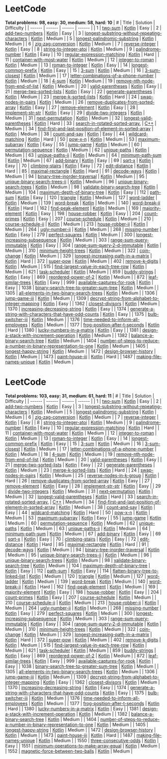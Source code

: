 # LeetCode
**Total problems: 98, easy: 30, medium: 58, hard: 10**
| # | Title | Solution | Difficulty |
| ------ | ------ | ------ | ------ |
| 1 | [two-sum](https://leetcode.com/problems/two-sum/description/) | [Kotlin](./easy/1.two-sum.kt) | Easy |
| 2 | [add-two-numbers](https://leetcode.com/problems/add-two-numbers/description/) | [Kotlin](./easy/2.add-two-numbers.kt) | Easy |
| 3 | [longest-substring-without-repeating-characters](https://leetcode.com/problems/longest-substring-without-repeating-characters/description/) | [Kotlin](./medium/3.longest-substring-without-repeating-characters.kt) | Medium |
| 5 | [longest-palindromic-substring](https://leetcode.com/problems/longest-palindromic-substring/description/) | [Kotlin](./medium/5.longest-palindromic-substring.kt) | Medium |
| 6 | [zig-zag-conversion](https://leetcode.com/problems/zig-zag-conversion/description/) | [Kotlin](./medium/6.zig-zag-conversion.kt) | Medium |
| 7 | [reverse-integer](https://leetcode.com/problems/reverse-integer/description/) | [Kotlin](./easy/7.reverse-integer.kt) | Easy |
| 8 | [string-to-integer-atoi](https://leetcode.com/problems/string-to-integer-atoi/description/) | [Kotlin](./medium/8.string-to-integer-atoi.kt) | Medium |
| 9 | [palindrome-number](https://leetcode.com/problems/palindrome-number/description/) | [Kotlin](./easy/9.palindrome-number.kt) | Easy |
| 10 | [regular-expression-matching](https://leetcode.com/problems/regular-expression-matching/description/) | [Kotlin](./hard/10.regular-expression-matching.kt) | Hard |
| 11 | [container-with-most-water](https://leetcode.com/problems/container-with-most-water/description/) | [Kotlin](./medium/11.container-with-most-water.kt) | Medium |
| 12 | [integer-to-roman](https://leetcode.com/problems/integer-to-roman/description/) | [Kotlin](./medium/12.integer-to-roman.kt) | Medium |
| 13 | [roman-to-integer](https://leetcode.com/problems/roman-to-integer/description/) | [Kotlin](./easy/13.roman-to-integer.kt) | Easy |
| 14 | [longest-common-prefix](https://leetcode.com/problems/longest-common-prefix/description/) | [Kotlin](./easy/14.longest-common-prefix.kt) | Easy |
| 15 | [3-sum](https://leetcode.com/problems/3-sum/description/) | [Kotlin](./medium/15.3-sum.kt) | Medium |
| 16 | [3-sum-closest](https://leetcode.com/problems/3-sum-closest/description/) | [Kotlin](./medium/16.3-sum-closest.kt) | Medium |
| 17 | [letter-combinations-of-a-phone-number](https://leetcode.com/problems/letter-combinations-of-a-phone-number/description/) | [Kotlin](./medium/17.letter-combinations-of-a-phone-number.kt) | Medium |
| 18 | [4-sum](https://leetcode.com/problems/4-sum/description/) | [Kotlin](./medium/18.4-sum.kt) | Medium |
| 19 | [remove-nth-node-from-end-of-list](https://leetcode.com/problems/remove-nth-node-from-end-of-list/description/) | [Kotlin](./medium/19.remove-nth-node-from-end-of-list.kt) | Medium |
| 20 | [valid-parentheses](https://leetcode.com/problems/valid-parentheses/description/) | [Kotlin](./easy/20.valid-parentheses.kt) | Easy |
| 21 | [merge-two-sorted-lists](https://leetcode.com/problems/merge-two-sorted-lists/description/) | [Kotlin](./easy/21.merge-two-sorted-lists.kt) | Easy |
| 22 | [generate-parentheses](https://leetcode.com/problems/generate-parentheses/description/) | [Kotlin](./medium/22.generate-parentheses.kt) | Medium |
| 23 | [merge-k-sorted-lists](https://leetcode.com/problems/merge-k-sorted-lists/description/) | [Kotlin](./hard/23.merge-k-sorted-lists.kt) | Hard |
| 24 | [swap-nodes-in-pairs](https://leetcode.com/problems/swap-nodes-in-pairs/description/) | [Kotlin](./medium/24.swap-nodes-in-pairs.kt) | Medium |
| 26 | [remove-duplicates-from-sorted-array](https://leetcode.com/problems/remove-duplicates-from-sorted-array/description/) | [Kotlin](./easy/26.remove-duplicates-from-sorted-array.kt) | Easy |
| 27 | [remove-element](https://leetcode.com/problems/remove-element/description/) | [Kotlin](./easy/27.remove-element.kt) | Easy |
| 28 | [implement-str-str](https://leetcode.com/problems/implement-str-str/description/) | [Kotlin](./easy/28.implement-str-str.kt) | Easy |
| 29 | [divide-two-integers](https://leetcode.com/problems/divide-two-integers/description/) | [Kotlin](./medium/29.divide-two-integers.kt) | Medium |
| 31 | [next-permutation](https://leetcode.com/problems/next-permutation/description/) | [Kotlin](./medium/31.next-permutation.kt) | Medium |
| 32 | [longest-valid-parentheses](https://leetcode.com/problems/longest-valid-parentheses/description/) | [Kotlin](./hard/32.longest-valid-parentheses.kt) | Hard |
| 33 | [search-in-rotated-sorted-array.](https://leetcode.com/problems/search-in-rotated-sorted-array./description/) | [C++](./medium/33.search-in-rotated-sorted-array.cpp) | Medium |
| 34 | [find-first-and-last-position-of-element-in-sorted-array](https://leetcode.com/problems/find-first-and-last-position-of-element-in-sorted-array/description/) | [Kotlin](./medium/34.find-first-and-last-position-of-element-in-sorted-array.kt) | Medium |
| 38 | [count-and-say](https://leetcode.com/problems/count-and-say/description/) | [Kotlin](./easy/38.count-and-say.kt) | Easy |
| 44 | [wildcard-matching](https://leetcode.com/problems/wildcard-matching/description/) | [Kotlin](./hard/44.wildcard-matching.kt) | Hard |
| 50 | [pow-x-n](https://leetcode.com/problems/pow-x-n/description/) | [Kotlin](./medium/50.pow-x-n.kt) | Medium |
| 53 | [maximum-subarray](https://leetcode.com/problems/maximum-subarray/description/) | [Kotlin](./easy/53.maximum-subarray.kt) | Easy |
| 55 | [jump-game](https://leetcode.com/problems/jump-game/description/) | [Kotlin](./medium/55.jump-game.kt) | Medium |
| 60 | [permutation-sequence](https://leetcode.com/problems/permutation-sequence/description/) | [Kotlin](./medium/60.permutation-sequence.kt) | Medium |
| 62 | [unique-paths](https://leetcode.com/problems/unique-paths/description/) | [Kotlin](./medium/62.unique-paths.kt) | Medium |
| 63 | [unique-paths-ii](https://leetcode.com/problems/unique-paths-ii/description/) | [Kotlin](./medium/63.unique-paths-ii.kt) | Medium |
| 64 | [minimum-path-sum](https://leetcode.com/problems/minimum-path-sum/description/) | [Kotlin](./medium/64.minimum-path-sum.kt) | Medium |
| 67 | [add-binary](https://leetcode.com/problems/add-binary/description/) | [Kotlin](./easy/67.add-binary.kt) | Easy |
| 69 | [sqrt-x](https://leetcode.com/problems/sqrt-x/description/) | [Kotlin](./easy/69.sqrt-x.kt) | Easy |
| 70 | [climbing-stairs](https://leetcode.com/problems/climbing-stairs/description/) | [Kotlin](./easy/70.climbing-stairs.kt) | Easy |
| 72 | [edit-distance](https://leetcode.com/problems/edit-distance/description/) | [Kotlin](./hard/72.edit-distance.kt) | Hard |
| 85 | [maximal-rectangle](https://leetcode.com/problems/maximal-rectangle/description/) | [Kotlin](./hard/85.maximal-rectangle.kt) | Hard |
| 91 | [decode-ways](https://leetcode.com/problems/decode-ways/description/) | [Kotlin](./medium/91.decode-ways.kt) | Medium |
| 94 | [binary-tree-inorder-traversal](https://leetcode.com/problems/binary-tree-inorder-traversal/description/) | [Kotlin](./medium/94.binary-tree-inorder-traversal.kt) | Medium |
| 95 | [unique-binary-search-trees-ii](https://leetcode.com/problems/unique-binary-search-trees-ii/description/) | [Kotlin](./medium/95.unique-binary-search-trees-ii.kt) | Medium |
| 96 | [unique-binary-search-trees](https://leetcode.com/problems/unique-binary-search-trees/description/) | [Kotlin](./medium/96.unique-binary-search-trees.kt) | Medium |
| 98 | [validate-binary-search-tree](https://leetcode.com/problems/validate-binary-search-tree/description/) | [Kotlin](./medium/98.validate-binary-search-tree.kt) | Medium |
| 104 | [maximum-depth-of-binary-tree](https://leetcode.com/problems/maximum-depth-of-binary-tree/description/) | [Kotlin](./easy/104.maximum-depth-of-binary-tree.kt) | Easy |
| 112 | [path-sum](https://leetcode.com/problems/path-sum/description/) | [Kotlin](./easy/112.path-sum.kt) | Easy |
| 120 | [triangle](https://leetcode.com/problems/triangle/description/) | [Kotlin](./medium/120.triangle.kt) | Medium |
| 127 | [word-ladder](https://leetcode.com/problems/word-ladder/description/) | [Kotlin](./medium/127.word-ladder.kt) | Medium |
| 139 | [word-break](https://leetcode.com/problems/word-break/description/) | [Kotlin](./medium/139.word-break.kt) | Medium |
| 140 | [word-break-ii](https://leetcode.com/problems/word-break-ii/description/) | [Kotlin](./hard/140.word-break-ii.kt) | Hard |
| 162 | [find-peak-element](https://leetcode.com/problems/find-peak-element/description/) | [Kotlin](./medium/162.find-peak-element.kt) | Medium |
| 169 | [majority-element](https://leetcode.com/problems/majority-element/description/) | [Kotlin](./easy/169.majority-element.kt) | Easy |
| 198 | [house-robber](https://leetcode.com/problems/house-robber/description/) | [Kotlin](./easy/198.house-robber.kt) | Easy |
| 204 | [count-primes](https://leetcode.com/problems/count-primes/description/) | [Kotlin](./easy/204.count-primes.kt) | Easy |
| 207 | [course-schedule](https://leetcode.com/problems/course-schedule/description/) | [Kotlin](./medium/207.course-schedule.kt) | Medium |
| 210 | [course-schedule-ii](https://leetcode.com/problems/course-schedule-ii/description/) | [Kotlin](./medium/210.course-schedule-ii.kt) | Medium |
| 213 | [house-robber-ii](https://leetcode.com/problems/house-robber-ii/description/) | [Kotlin](./medium/213.house-robber-ii.kt) | Medium |
| 264 | [ugly-number-ii](https://leetcode.com/problems/ugly-number-ii/description/) | [Kotlin](./medium/264.ugly-number-ii.kt) | Medium |
| 268 | [missing-number](https://leetcode.com/problems/missing-number/description/) | [Kotlin](./easy/268.missing-number.kt) | Easy |
| 279 | [perfect-squares](https://leetcode.com/problems/perfect-squares/description/) | [Kotlin](./medium/279.perfect-squares.kt) | Medium |
| 300 | [longest-increasing-subsequence](https://leetcode.com/problems/longest-increasing-subsequence/description/) | [Kotlin](./medium/300.longest-increasing-subsequence.kt) | Medium |
| 303 | [range-sum-query-immutable](https://leetcode.com/problems/range-sum-query-immutable/description/) | [Kotlin](./easy/303.range-sum-query-immutable.kt) | Easy |
| 304 | [range-sum-query-2-d-immutable](https://leetcode.com/problems/range-sum-query-2-d-immutable/description/) | [Kotlin](./medium/304.range-sum-query-2-d-immutable.kt) | Medium |
| 310 | [minimum-height-trees](https://leetcode.com/problems/minimum-height-trees/description/) | [Kotlin](./medium/310.minimum-height-trees.kt) | Medium |
| 322 | [coin-change](https://leetcode.com/problems/coin-change/description/) | [Kotlin](./medium/322.coin-change.kt) | Medium |
| 329 | [longest-increasing-path-in-a-matrix](https://leetcode.com/problems/longest-increasing-path-in-a-matrix/description/) | [Kotlin](./hard/329.longest-increasing-path-in-a-matrix.kt) | Hard |
| 372 | [super-pow](https://leetcode.com/problems/super-pow/description/) | [Kotlin](./medium/372.super-pow.kt) | Medium |
| 402 | [remove-k-digits](https://leetcode.com/problems/remove-k-digits/description/) | [Kotlin](./medium/402.remove-k-digits.kt) | Medium |
| 515 | [find-largest-value-in-each-tree-row](https://leetcode.com/problems/find-largest-value-in-each-tree-row/description/) | [Kotlin](./medium/515.find-largest-value-in-each-tree-row.kt) | Medium |
| 621 | [task-scheduler](https://leetcode.com/problems/task-scheduler/description/) | [Kotlin](./medium/621.task-scheduler.kt) | Medium |
| 859 | [buddy-strings](https://leetcode.com/problems/buddy-strings/description/) | [Kotlin](./easy/859.buddy-strings.kt) | Easy |
| 869 | [reordered-power-of-2](https://leetcode.com/problems/reordered-power-of-2/description/) | [Kotlin](./medium/869.reordered-power-of-2.kt) | Medium |
| 872 | [leaf-similar-trees](https://leetcode.com/problems/leaf-similar-trees/description/) | [Kotlin](./easy/872.leaf-similar-trees.kt) | Easy |
| 999 | [available-captures-for-rook](https://leetcode.com/problems/available-captures-for-rook/description/) | [Kotlin](./easy/999.available-captures-for-rook.kt) | Easy |
| 1038 | [binary-search-tree-to-greater-sum-tree](https://leetcode.com/problems/binary-search-tree-to-greater-sum-tree/description/) | [Kotlin](./medium/1038.binary-search-tree-to-greater-sum-tree.kt) | Medium |
| 1305 | [all-elements-in-two-binary-search-trees](https://leetcode.com/problems/all-elements-in-two-binary-search-trees/description/) | [Kotlin](./medium/1305.all-elements-in-two-binary-search-trees.kt) | Medium |
| 1306 | [jump-game-iii](https://leetcode.com/problems/jump-game-iii/description/) | [Kotlin](./medium/1306.jump-game-iii.kt) | Medium |
| 1309 | [decrypt-string-from-alphabet-to-integer-mapping](https://leetcode.com/problems/decrypt-string-from-alphabet-to-integer-mapping/description/) | [Kotlin](./easy/1309.decrypt-string-from-alphabet-to-integer-mapping.kt) | Easy |
| 1362 | [closest-divisors](https://leetcode.com/problems/closest-divisors/description/) | [Kotlin](./medium/1362.closest-divisors.kt) | Medium |
| 1370 | [increasing-decreasing-string](https://leetcode.com/problems/increasing-decreasing-string/description/) | [Kotlin](./easy/1370.increasing-decreasing-string.kt) | Easy |
| 1374 | [generate-a-string-with-characters-that-have-odd-counts](https://leetcode.com/problems/generate-a-string-with-characters-that-have-odd-counts/description/) | [Kotlin](./easy/1374.generate-a-string-with-characters-that-have-odd-counts.kt) | Easy |
| 1375 | [bulb-switcher-iii](https://leetcode.com/problems/bulb-switcher-iii/description/) | [Kotlin](./medium/1375.bulb-switcher-iii.kt) | Medium |
| 1376 | [time-needed-to-inform-all-employees](https://leetcode.com/problems/time-needed-to-inform-all-employees/description/) | [Kotlin](./medium/1376.time-needed-to-inform-all-employees.kt) | Medium |
| 1377 | [frog-position-after-t-seconds](https://leetcode.com/problems/frog-position-after-t-seconds/description/) | [Kotlin](./hard/1377.frog-position-after-t-seconds.kt) | Hard |
| 1380 | [lucky-numbers-in-a-matrix](https://leetcode.com/problems/lucky-numbers-in-a-matrix/description/) | [Kotlin](./easy/1380.lucky-numbers-in-a-matrix.kt) | Easy |
| 1381 | [design-a-stack-with-increment-operation](https://leetcode.com/problems/design-a-stack-with-increment-operation/description/) | [Kotlin](./medium/1381.design-a-stack-with-increment-operation.kt) | Medium |
| 1382 | [balance-a-binary-search-tree](https://leetcode.com/problems/balance-a-binary-search-tree/description/) | [Kotlin](./medium/1382.balance-a-binary-search-tree.kt) | Medium |
| 1404 | [number-of-steps-to-reduce-a-number-in-binary-representation-to-one](https://leetcode.com/problems/number-of-steps-to-reduce-a-number-in-binary-representation-to-one/description/) | [Kotlin](./medium/1404.number-of-steps-to-reduce-a-number-in-binary-representation-to-one.kt) | Medium |
| 1405 | [longest-happy-string](https://leetcode.com/problems/longest-happy-string/description/) | [Kotlin](./medium/1405.longest-happy-string.kt) | Medium |
| 1472 | [design-browser-history](https://leetcode.com/problems/design-browser-history/description/) | [Kotlin](./medium/1472.design-browser-history.kt) | Medium |
| 1473 | [paint-house-iii](https://leetcode.com/problems/paint-house-iii/description/) | [Kotlin](./hard/1473.paint-house-iii.kt) | Hard |
| 1487 | [making-file-names-unique](https://leetcode.com/problems/making-file-names-unique/description/) | [Kotlin](./medium/1487.making-file-names-unique.kt) | Medium |
# LeetCode
**Total problems: 103, easy: 31, medium: 61, hard: 11**
| # | Title | Solution | Difficulty |
| ------ | ------ | ------ | ------ |
| 1 | [two-sum](https://leetcode.com/problems/two-sum/description/) | [Kotlin](./easy/1.two-sum.kt) | Easy |
| 2 | [add-two-numbers](https://leetcode.com/problems/add-two-numbers/description/) | [Kotlin](./easy/2.add-two-numbers.kt) | Easy |
| 3 | [longest-substring-without-repeating-characters](https://leetcode.com/problems/longest-substring-without-repeating-characters/description/) | [Kotlin](./medium/3.longest-substring-without-repeating-characters.kt) | Medium |
| 5 | [longest-palindromic-substring](https://leetcode.com/problems/longest-palindromic-substring/description/) | [Kotlin](./medium/5.longest-palindromic-substring.kt) | Medium |
| 6 | [zig-zag-conversion](https://leetcode.com/problems/zig-zag-conversion/description/) | [Kotlin](./medium/6.zig-zag-conversion.kt) | Medium |
| 7 | [reverse-integer](https://leetcode.com/problems/reverse-integer/description/) | [Kotlin](./easy/7.reverse-integer.kt) | Easy |
| 8 | [string-to-integer-atoi](https://leetcode.com/problems/string-to-integer-atoi/description/) | [Kotlin](./medium/8.string-to-integer-atoi.kt) | Medium |
| 9 | [palindrome-number](https://leetcode.com/problems/palindrome-number/description/) | [Kotlin](./easy/9.palindrome-number.kt) | Easy |
| 10 | [regular-expression-matching](https://leetcode.com/problems/regular-expression-matching/description/) | [Kotlin](./hard/10.regular-expression-matching.kt) | Hard |
| 11 | [container-with-most-water](https://leetcode.com/problems/container-with-most-water/description/) | [Kotlin](./medium/11.container-with-most-water.kt) | Medium |
| 12 | [integer-to-roman](https://leetcode.com/problems/integer-to-roman/description/) | [Kotlin](./medium/12.integer-to-roman.kt) | Medium |
| 13 | [roman-to-integer](https://leetcode.com/problems/roman-to-integer/description/) | [Kotlin](./easy/13.roman-to-integer.kt) | Easy |
| 14 | [longest-common-prefix](https://leetcode.com/problems/longest-common-prefix/description/) | [Kotlin](./easy/14.longest-common-prefix.kt) | Easy |
| 15 | [3-sum](https://leetcode.com/problems/3-sum/description/) | [Kotlin](./medium/15.3-sum.kt) | Medium |
| 16 | [3-sum-closest](https://leetcode.com/problems/3-sum-closest/description/) | [Kotlin](./medium/16.3-sum-closest.kt) | Medium |
| 17 | [letter-combinations-of-a-phone-number](https://leetcode.com/problems/letter-combinations-of-a-phone-number/description/) | [Kotlin](./medium/17.letter-combinations-of-a-phone-number.kt) | Medium |
| 18 | [4-sum](https://leetcode.com/problems/4-sum/description/) | [Kotlin](./medium/18.4-sum.kt) | Medium |
| 19 | [remove-nth-node-from-end-of-list](https://leetcode.com/problems/remove-nth-node-from-end-of-list/description/) | [Kotlin](./medium/19.remove-nth-node-from-end-of-list.kt) | Medium |
| 20 | [valid-parentheses](https://leetcode.com/problems/valid-parentheses/description/) | [Kotlin](./easy/20.valid-parentheses.kt) | Easy |
| 21 | [merge-two-sorted-lists](https://leetcode.com/problems/merge-two-sorted-lists/description/) | [Kotlin](./easy/21.merge-two-sorted-lists.kt) | Easy |
| 22 | [generate-parentheses](https://leetcode.com/problems/generate-parentheses/description/) | [Kotlin](./medium/22.generate-parentheses.kt) | Medium |
| 23 | [merge-k-sorted-lists](https://leetcode.com/problems/merge-k-sorted-lists/description/) | [Kotlin](./hard/23.merge-k-sorted-lists.kt) | Hard |
| 24 | [swap-nodes-in-pairs](https://leetcode.com/problems/swap-nodes-in-pairs/description/) | [Kotlin](./medium/24.swap-nodes-in-pairs.kt) | Medium |
| 25 | [reverse-nodes-in-k-group](https://leetcode.com/problems/reverse-nodes-in-k-group/description/) | [Kotlin](./hard/25.reverse-nodes-in-k-group.kt) | Hard |
| 26 | [remove-duplicates-from-sorted-array](https://leetcode.com/problems/remove-duplicates-from-sorted-array/description/) | [Kotlin](./easy/26.remove-duplicates-from-sorted-array.kt) | Easy |
| 27 | [remove-element](https://leetcode.com/problems/remove-element/description/) | [Kotlin](./easy/27.remove-element.kt) | Easy |
| 28 | [implement-str-str](https://leetcode.com/problems/implement-str-str/description/) | [Kotlin](./easy/28.implement-str-str.kt) | Easy |
| 29 | [divide-two-integers](https://leetcode.com/problems/divide-two-integers/description/) | [Kotlin](./medium/29.divide-two-integers.kt) | Medium |
| 31 | [next-permutation](https://leetcode.com/problems/next-permutation/description/) | [Kotlin](./medium/31.next-permutation.kt) | Medium |
| 32 | [longest-valid-parentheses](https://leetcode.com/problems/longest-valid-parentheses/description/) | [Kotlin](./hard/32.longest-valid-parentheses.kt) | Hard |
| 33 | [search-in-rotated-sorted-array.](https://leetcode.com/problems/search-in-rotated-sorted-array./description/) | [C++](./medium/33.search-in-rotated-sorted-array.cpp) | Medium |
| 34 | [find-first-and-last-position-of-element-in-sorted-array](https://leetcode.com/problems/find-first-and-last-position-of-element-in-sorted-array/description/) | [Kotlin](./medium/34.find-first-and-last-position-of-element-in-sorted-array.kt) | Medium |
| 38 | [count-and-say](https://leetcode.com/problems/count-and-say/description/) | [Kotlin](./easy/38.count-and-say.kt) | Easy |
| 44 | [wildcard-matching](https://leetcode.com/problems/wildcard-matching/description/) | [Kotlin](./hard/44.wildcard-matching.kt) | Hard |
| 50 | [pow-x-n](https://leetcode.com/problems/pow-x-n/description/) | [Kotlin](./medium/50.pow-x-n.kt) | Medium |
| 53 | [maximum-subarray](https://leetcode.com/problems/maximum-subarray/description/) | [Kotlin](./easy/53.maximum-subarray.kt) | Easy |
| 55 | [jump-game](https://leetcode.com/problems/jump-game/description/) | [Kotlin](./medium/55.jump-game.kt) | Medium |
| 60 | [permutation-sequence](https://leetcode.com/problems/permutation-sequence/description/) | [Kotlin](./medium/60.permutation-sequence.kt) | Medium |
| 62 | [unique-paths](https://leetcode.com/problems/unique-paths/description/) | [Kotlin](./medium/62.unique-paths.kt) | Medium |
| 63 | [unique-paths-ii](https://leetcode.com/problems/unique-paths-ii/description/) | [Kotlin](./medium/63.unique-paths-ii.kt) | Medium |
| 64 | [minimum-path-sum](https://leetcode.com/problems/minimum-path-sum/description/) | [Kotlin](./medium/64.minimum-path-sum.kt) | Medium |
| 67 | [add-binary](https://leetcode.com/problems/add-binary/description/) | [Kotlin](./easy/67.add-binary.kt) | Easy |
| 69 | [sqrt-x](https://leetcode.com/problems/sqrt-x/description/) | [Kotlin](./easy/69.sqrt-x.kt) | Easy |
| 70 | [climbing-stairs](https://leetcode.com/problems/climbing-stairs/description/) | [Kotlin](./easy/70.climbing-stairs.kt) | Easy |
| 72 | [edit-distance](https://leetcode.com/problems/edit-distance/description/) | [Kotlin](./hard/72.edit-distance.kt) | Hard |
| 85 | [maximal-rectangle](https://leetcode.com/problems/maximal-rectangle/description/) | [Kotlin](./hard/85.maximal-rectangle.kt) | Hard |
| 91 | [decode-ways](https://leetcode.com/problems/decode-ways/description/) | [Kotlin](./medium/91.decode-ways.kt) | Medium |
| 94 | [binary-tree-inorder-traversal](https://leetcode.com/problems/binary-tree-inorder-traversal/description/) | [Kotlin](./medium/94.binary-tree-inorder-traversal.kt) | Medium |
| 95 | [unique-binary-search-trees-ii](https://leetcode.com/problems/unique-binary-search-trees-ii/description/) | [Kotlin](./medium/95.unique-binary-search-trees-ii.kt) | Medium |
| 96 | [unique-binary-search-trees](https://leetcode.com/problems/unique-binary-search-trees/description/) | [Kotlin](./medium/96.unique-binary-search-trees.kt) | Medium |
| 98 | [validate-binary-search-tree](https://leetcode.com/problems/validate-binary-search-tree/description/) | [Kotlin](./medium/98.validate-binary-search-tree.kt) | Medium |
| 104 | [maximum-depth-of-binary-tree](https://leetcode.com/problems/maximum-depth-of-binary-tree/description/) | [Kotlin](./easy/104.maximum-depth-of-binary-tree.kt) | Easy |
| 112 | [path-sum](https://leetcode.com/problems/path-sum/description/) | [Kotlin](./easy/112.path-sum.kt) | Easy |
| 114 | [flatten-binary-tree-to-linked-list](https://leetcode.com/problems/flatten-binary-tree-to-linked-list/description/) | [Kotlin](./medium/114.flatten-binary-tree-to-linked-list.kt) | Medium |
| 120 | [triangle](https://leetcode.com/problems/triangle/description/) | [Kotlin](./medium/120.triangle.kt) | Medium |
| 127 | [word-ladder](https://leetcode.com/problems/word-ladder/description/) | [Kotlin](./medium/127.word-ladder.kt) | Medium |
| 139 | [word-break](https://leetcode.com/problems/word-break/description/) | [Kotlin](./medium/139.word-break.kt) | Medium |
| 140 | [word-break-ii](https://leetcode.com/problems/word-break-ii/description/) | [Kotlin](./hard/140.word-break-ii.kt) | Hard |
| 162 | [find-peak-element](https://leetcode.com/problems/find-peak-element/description/) | [Kotlin](./medium/162.find-peak-element.kt) | Medium |
| 169 | [majority-element](https://leetcode.com/problems/majority-element/description/) | [Kotlin](./easy/169.majority-element.kt) | Easy |
| 198 | [house-robber](https://leetcode.com/problems/house-robber/description/) | [Kotlin](./easy/198.house-robber.kt) | Easy |
| 204 | [count-primes](https://leetcode.com/problems/count-primes/description/) | [Kotlin](./easy/204.count-primes.kt) | Easy |
| 207 | [course-schedule](https://leetcode.com/problems/course-schedule/description/) | [Kotlin](./medium/207.course-schedule.kt) | Medium |
| 210 | [course-schedule-ii](https://leetcode.com/problems/course-schedule-ii/description/) | [Kotlin](./medium/210.course-schedule-ii.kt) | Medium |
| 213 | [house-robber-ii](https://leetcode.com/problems/house-robber-ii/description/) | [Kotlin](./medium/213.house-robber-ii.kt) | Medium |
| 264 | [ugly-number-ii](https://leetcode.com/problems/ugly-number-ii/description/) | [Kotlin](./medium/264.ugly-number-ii.kt) | Medium |
| 268 | [missing-number](https://leetcode.com/problems/missing-number/description/) | [Kotlin](./easy/268.missing-number.kt) | Easy |
| 279 | [perfect-squares](https://leetcode.com/problems/perfect-squares/description/) | [Kotlin](./medium/279.perfect-squares.kt) | Medium |
| 300 | [longest-increasing-subsequence](https://leetcode.com/problems/longest-increasing-subsequence/description/) | [Kotlin](./medium/300.longest-increasing-subsequence.kt) | Medium |
| 303 | [range-sum-query-immutable](https://leetcode.com/problems/range-sum-query-immutable/description/) | [Kotlin](./easy/303.range-sum-query-immutable.kt) | Easy |
| 304 | [range-sum-query-2-d-immutable](https://leetcode.com/problems/range-sum-query-2-d-immutable/description/) | [Kotlin](./medium/304.range-sum-query-2-d-immutable.kt) | Medium |
| 310 | [minimum-height-trees](https://leetcode.com/problems/minimum-height-trees/description/) | [Kotlin](./medium/310.minimum-height-trees.kt) | Medium |
| 322 | [coin-change](https://leetcode.com/problems/coin-change/description/) | [Kotlin](./medium/322.coin-change.kt) | Medium |
| 329 | [longest-increasing-path-in-a-matrix](https://leetcode.com/problems/longest-increasing-path-in-a-matrix/description/) | [Kotlin](./hard/329.longest-increasing-path-in-a-matrix.kt) | Hard |
| 372 | [super-pow](https://leetcode.com/problems/super-pow/description/) | [Kotlin](./medium/372.super-pow.kt) | Medium |
| 402 | [remove-k-digits](https://leetcode.com/problems/remove-k-digits/description/) | [Kotlin](./medium/402.remove-k-digits.kt) | Medium |
| 515 | [find-largest-value-in-each-tree-row](https://leetcode.com/problems/find-largest-value-in-each-tree-row/description/) | [Kotlin](./medium/515.find-largest-value-in-each-tree-row.kt) | Medium |
| 621 | [task-scheduler](https://leetcode.com/problems/task-scheduler/description/) | [Kotlin](./medium/621.task-scheduler.kt) | Medium |
| 859 | [buddy-strings](https://leetcode.com/problems/buddy-strings/description/) | [Kotlin](./easy/859.buddy-strings.kt) | Easy |
| 869 | [reordered-power-of-2](https://leetcode.com/problems/reordered-power-of-2/description/) | [Kotlin](./medium/869.reordered-power-of-2.kt) | Medium |
| 872 | [leaf-similar-trees](https://leetcode.com/problems/leaf-similar-trees/description/) | [Kotlin](./easy/872.leaf-similar-trees.kt) | Easy |
| 999 | [available-captures-for-rook](https://leetcode.com/problems/available-captures-for-rook/description/) | [Kotlin](./easy/999.available-captures-for-rook.kt) | Easy |
| 1038 | [binary-search-tree-to-greater-sum-tree](https://leetcode.com/problems/binary-search-tree-to-greater-sum-tree/description/) | [Kotlin](./medium/1038.binary-search-tree-to-greater-sum-tree.kt) | Medium |
| 1305 | [all-elements-in-two-binary-search-trees](https://leetcode.com/problems/all-elements-in-two-binary-search-trees/description/) | [Kotlin](./medium/1305.all-elements-in-two-binary-search-trees.kt) | Medium |
| 1306 | [jump-game-iii](https://leetcode.com/problems/jump-game-iii/description/) | [Kotlin](./medium/1306.jump-game-iii.kt) | Medium |
| 1309 | [decrypt-string-from-alphabet-to-integer-mapping](https://leetcode.com/problems/decrypt-string-from-alphabet-to-integer-mapping/description/) | [Kotlin](./easy/1309.decrypt-string-from-alphabet-to-integer-mapping.kt) | Easy |
| 1362 | [closest-divisors](https://leetcode.com/problems/closest-divisors/description/) | [Kotlin](./medium/1362.closest-divisors.kt) | Medium |
| 1370 | [increasing-decreasing-string](https://leetcode.com/problems/increasing-decreasing-string/description/) | [Kotlin](./easy/1370.increasing-decreasing-string.kt) | Easy |
| 1374 | [generate-a-string-with-characters-that-have-odd-counts](https://leetcode.com/problems/generate-a-string-with-characters-that-have-odd-counts/description/) | [Kotlin](./easy/1374.generate-a-string-with-characters-that-have-odd-counts.kt) | Easy |
| 1375 | [bulb-switcher-iii](https://leetcode.com/problems/bulb-switcher-iii/description/) | [Kotlin](./medium/1375.bulb-switcher-iii.kt) | Medium |
| 1376 | [time-needed-to-inform-all-employees](https://leetcode.com/problems/time-needed-to-inform-all-employees/description/) | [Kotlin](./medium/1376.time-needed-to-inform-all-employees.kt) | Medium |
| 1377 | [frog-position-after-t-seconds](https://leetcode.com/problems/frog-position-after-t-seconds/description/) | [Kotlin](./hard/1377.frog-position-after-t-seconds.kt) | Hard |
| 1380 | [lucky-numbers-in-a-matrix](https://leetcode.com/problems/lucky-numbers-in-a-matrix/description/) | [Kotlin](./easy/1380.lucky-numbers-in-a-matrix.kt) | Easy |
| 1381 | [design-a-stack-with-increment-operation](https://leetcode.com/problems/design-a-stack-with-increment-operation/description/) | [Kotlin](./medium/1381.design-a-stack-with-increment-operation.kt) | Medium |
| 1382 | [balance-a-binary-search-tree](https://leetcode.com/problems/balance-a-binary-search-tree/description/) | [Kotlin](./medium/1382.balance-a-binary-search-tree.kt) | Medium |
| 1404 | [number-of-steps-to-reduce-a-number-in-binary-representation-to-one](https://leetcode.com/problems/number-of-steps-to-reduce-a-number-in-binary-representation-to-one/description/) | [Kotlin](./medium/1404.number-of-steps-to-reduce-a-number-in-binary-representation-to-one.kt) | Medium |
| 1405 | [longest-happy-string](https://leetcode.com/problems/longest-happy-string/description/) | [Kotlin](./medium/1405.longest-happy-string.kt) | Medium |
| 1472 | [design-browser-history](https://leetcode.com/problems/design-browser-history/description/) | [Kotlin](./medium/1472.design-browser-history.kt) | Medium |
| 1473 | [paint-house-iii](https://leetcode.com/problems/paint-house-iii/description/) | [Kotlin](./hard/1473.paint-house-iii.kt) | Hard |
| 1487 | [making-file-names-unique](https://leetcode.com/problems/making-file-names-unique/description/) | [Kotlin](./medium/1487.making-file-names-unique.kt) | Medium |
| 1550 | [three-consecutive-odds](https://leetcode.com/problems/three-consecutive-odds/description/) | [Kotlin](./easy/1550.three-consecutive-odds.kt) | Easy |
| 1551 | [minimum-operations-to-make-array-equal](https://leetcode.com/problems/minimum-operations-to-make-array-equal/description/) | [Kotlin](./medium/1551.minimum-operations-to-make-array-equal.kt) | Medium |
| 1552 | [magnetic-force-between-two-balls](https://leetcode.com/problems/magnetic-force-between-two-balls/description/) | [Kotlin](./medium/1552.magnetic-force-between-two-balls.kt) | Medium |
